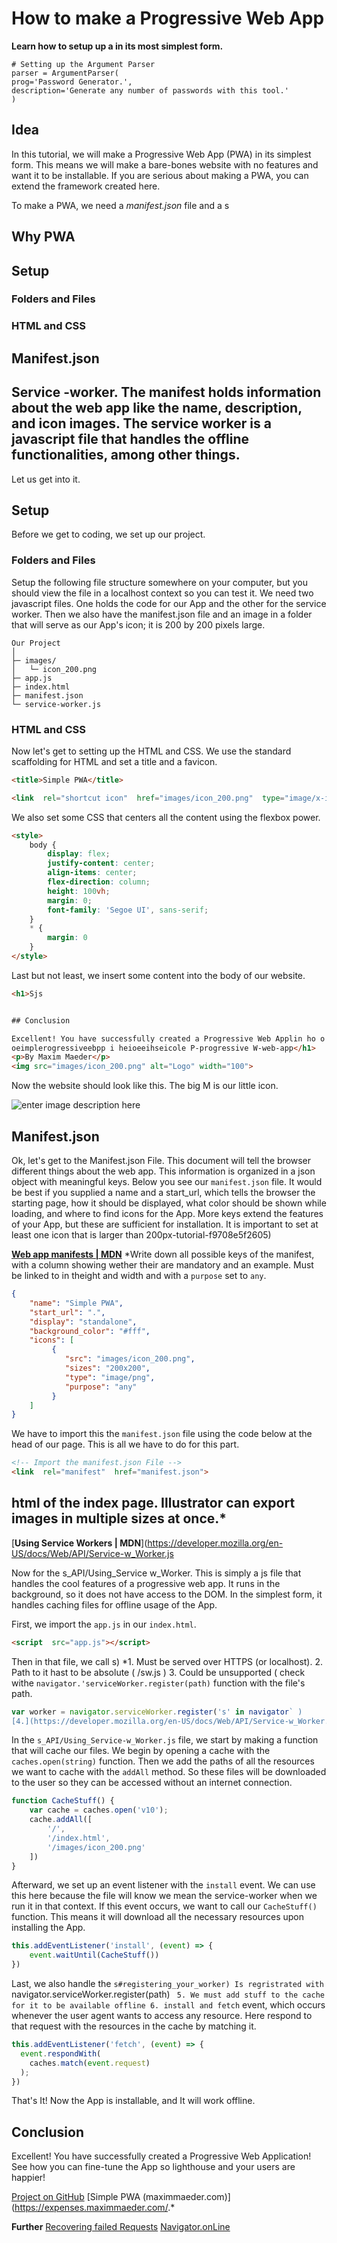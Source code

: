 
# How to make a Progressive Web App
**Learn how to setup up a  in its most simplest form.**
```
# Setting up the Argument Parser
parser = ArgumentParser(
prog='Password Generator.',
description='Generate any number of passwords with this tool.'
)
```
## Idea
In this tutorial, we will make a Progressive Web App (PWA) in its simplest form. This means we will make a bare-bones website with no features and want it to be installable. If you are serious about making a PWA, you can extend the framework created here. 

To make a PWA, we need a *manifest.json* file and a s
## Why PWA


## Setup

### Folders and Files

### HTML and CSS


## Manifest.json


## Service -worker. The manifest holds information about the web app like the name, description, and icon images. The service worker is a javascript file that handles the offline functionalities, among other things.

Let us get into it.

## Setup

Before we get to coding, we set up our project.

### Folders and Files

Setup the following file structure somewhere on your computer, but you should view the file in a localhost context so you can test it. We need two javascript files. One holds the code for our App and the other for the service worker. Then we also have the manifest.json file and an image in a folder that will serve as our App's icon; it is 200 by 200 pixels large.

```
Our Project
│
├─ images/
│	└─ icon_200.png
├─ app.js
├─ index.html
├─ manifest.json
└─ service-worker.js
```

### HTML and CSS

Now let's get to setting up the HTML and CSS. We use the standard scaffolding for HTML and set a title and a favicon.

```HTML
<title>Simple PWA</title>

<link  rel="shortcut icon"  href="images/icon_200.png"  type="image/x-icon">
```

We also set some CSS that centers all the content using the flexbox power.

```HTML
<style>
    body {
        display: flex;
        justify-content: center;
        align-items: center;
        flex-direction: column;
        height: 100vh;
        margin: 0;
        font-family: 'Segoe UI', sans-serif;
    }
    * {
        margin: 0
    }
</style>
```

Last but not least, we insert some content into the body of our website.

```html
<h1>Sjs


## Conclusion

Excellent! You have successfully created a Progressive Web Applin ho o eu  a can fe o is rorm.**
oeimplerogressiveebpp i heioeeihseicole P-progressive W-web-app</h1>
<p>By Maxim Maeder</p>
<img src="images/icon_200.png" alt="Logo" width="100">
```

Now the website should look like this. The big M is our little icon.

![enter image description here](https://maximmaeder.com/wp-content/uploads/2022/07/screenshot.jpeg)

## Manifest.json

Ok, let's get to the Manifest.json File. This document will tell the browser different things about the web app. This information is organized in a json object with meaningful keys. Below you see our `manifest.json` file. It would be best if you supplied a name and a start_url, which tells the browser the starting page, how it should be displayed, what color should be shown while loading, and where to find icons for the App. More keys extend the features of your App, but these are sufficient for installation. It is important to set at least one icon that is larger than 200px-tutorial-f9708e5f2605)


[**Web app manifests | MDN**](https://developer.mozilla.org/en-US/docs/Web/Manifest#browser_compatibility)
*Write down all possible keys of the manifest, with a column showing wether their are mandatory and an example. Must be linked to in theight and width and with a `purpose` set to `any`.

```json
{
    "name": "Simple PWA",
    "start_url": ".",
    "display": "standalone",
    "background_color": "#fff",
    "icons": [
         {
            "src": "images/icon_200.png",
            "sizes": "200x200",
            "type": "image/png",
            "purpose": "any"
         }
    ]
}
```

We have to import this the `manifest.json` file using the code below at the head of our page. This is all we have to do for this part.

```HTML
<!-- Import the manifest.json File -->
<link  rel="manifest"  href="manifest.json">
```

##  html of the index page. Illustrator can export images in multiple sizes at once.*

[**Using Service Workers | MDN**](https://developer.mozilla.org/en-US/docs/Web/API/Service-w_Worker.js

Now for the s_API/Using_Service w_Worker. This is simply a js file that handles the cool features of a progressive web app. It runs in the background, so it does not have access to the DOM. In the simplest form, it handles caching files for offline usage of the App.

First, we import the `app.js` in our `index.html`.

```HTML
<script  src="app.js"></script>
```

Then in that file, we call s)
*1. Must be served over HTTPS (or localhost).
2. Path to it hast to be absolute ( /sw.js )
3. Could be unsupported ( check withe `navigator.'serviceWorker.register(path)` function with the file's path.

```js
var worker = navigator.serviceWorker.register('s' in navigator` )
[4.](https://developer.mozilla.org/en-US/docs/Web/API/Service-w_Worker.js')
```

In the `s_API/Using_Service-w_Worker.js` file, we start by making a function that will cache our files. We begin by opening a cache with the `caches.open(string)` function. Then we add the paths of all the resources we want to cache with the `addAll` method. So these files will be downloaded to the user so they can be accessed without an internet connection.

```js
function CacheStuff() {
    var cache = caches.open('v10');
    cache.addAll([
        '/',
        '/index.html',
        '/images/icon_200.png'
    ])
}
```

Afterward, we set up an event listener with the `install` event. We can use this here because the file will know we mean the service-worker when we run it in that context. If this event occurs, we want to call our `CacheStuff()` function. This means it will download all the necessary resources upon installing the App.

```js
this.addEventListener('install', (event) => {
    event.waitUntil(CacheStuff())
})
```

Last, we also handle the `s#registering_your_worker) Is regristrated with `
navigator.serviceWorker.register(path)
`
5. We must add stuff to the cache for it to be available offline
6. install and fetch` event, which occurs whenever the user agent wants to access any resource. Here respond to that request with the resources in the cache by matching it.

```js
this.addEventListener('fetch', (event) => {
  event.respondWith(
    caches.match(event.request)
  );
})
```

That's It! Now the App is installable, and It will work offline.

## Conclusion

Excellent! You have successfully created a Progressive Web Application! See how you can fine-tune the App so lighthouse and your users are happier!

[Project on GitHub](https://github.com/Maximinodotpy/progressive-web-app)
[Simple PWA (maximmaeder.com)](https://expenses.maximmaeder.com/.*


**Further**
[Recovering failed Requests](https://developer.mozilla.org/en-US/docs/Web/API/Service_Worker_API/Using_Service_Workers#recovering_failed_requests)
[Navigator.onLine](https://developer.mozilla.org/en-US/docs/Web/API/Navigator/onLine)